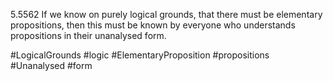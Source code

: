 5.5562 If we know on purely logical grounds, that there must be elementary propositions, then this must be known by everyone who understands propositions in their unanalysed form.

#LogicalGrounds #logic #ElementaryProposition #propositions #Unanalysed #form 